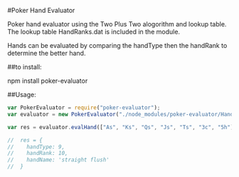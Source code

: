 #Poker Hand Evaluator

Poker hand evaluator using the Two Plus Two alogorithm and lookup table.
The lookup table HandRanks.dat is included in the module.

Hands can be evaluated by comparing the handType then the handRank to determine the better hand.

##to install:

npm install poker-evaluator

##Usage:

```js
var PokerEvaluator = require("poker-evaluator");
var evaluator = new PokerEvaluator("./node_modules/poker-evaluator/HandRanks.dat");

var res = evaluator.evalHand(["As", "Ks", "Qs", "Js", "Ts", "3c", "5h"]);

//  res = {
//    handType: 9,
//    handRank: 10,
//    handName: 'straight flush'
//  }

```
